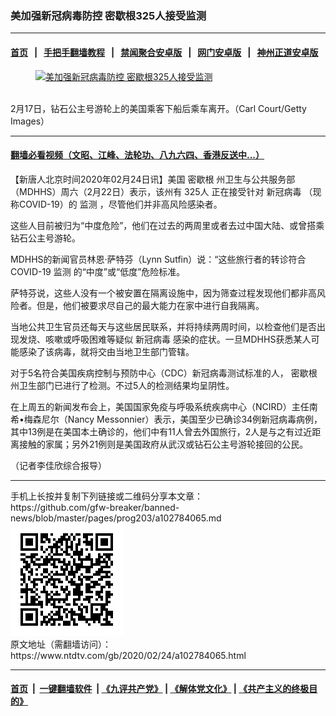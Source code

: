 ### 美加强新冠病毒防控 密歇根325人接受监测
------------------------

#### [首页](https://github.com/gfw-breaker/banned-news/blob/master/README.md) &nbsp;&nbsp;|&nbsp;&nbsp; [手把手翻墙教程](https://github.com/gfw-breaker/guides/wiki) &nbsp;&nbsp;|&nbsp;&nbsp; [禁闻聚合安卓版](https://github.com/gfw-breaker/bn-android) &nbsp;&nbsp;|&nbsp;&nbsp; [网门安卓版](https://github.com/oGate2/oGate) &nbsp;&nbsp;|&nbsp;&nbsp; [神州正道安卓版](https://github.com/SzzdOgate/update) 



<div><div class="featured_image">
 <a href="https://i.ntdtv.com/assets/uploads/2020/02/434e65ad5d723504b96b412167cb1551.jpg" target="_blank">
  <figure>
   <img alt="美加强新冠病毒防控 密歇根325人接受监测" src="https://i.ntdtv.com/assets/uploads/2020/02/434e65ad5d723504b96b412167cb1551-800x450.jpg"/>
  </figure><br/>
 </a>
 <span class="caption">
  2月17日，钻石公主号游轮上的美国乘客下船后乘车离开。（Carl Court/Getty Images）
 </span>
</div>
</div><hr/>

#### [翻墙必看视频（文昭、江峰、法轮功、八九六四、香港反送中...）](https://github.com/gfw-breaker/banned-news/blob/master/pages/link3.md)

<div><div class="post_content" itemprop="articleBody">
 <p>
  【新唐人北京时间2020年02月24日讯】美国
  <ok href="https://www.ntdtv.com/gb/密歇根.htm">
   密歇根
  </ok>
  州卫生与公共服务部（MDHHS）周六（2月22日）表示，该州有
  <ok href="https://www.ntdtv.com/gb/325人.htm">
   325人
  </ok>
  正在接受针对
  <ok href="https://www.ntdtv.com/gb/新冠病毒.htm">
   新冠病毒
  </ok>
  （现称COVID-19）的
  <ok href="https://www.ntdtv.com/gb/监测.htm">
   监测
  </ok>
  ，尽管他们并非高风险感染者。
 </p>
 <p>
  这些人目前被归为“中度危险”，他们在过去的两周里或者去过中国大陆、或曾搭乘钻石公主号游轮。
 </p>
 <p>
  MDHHS的新闻官员林恩·萨特芬（Lynn Sutfin）说：“这些旅行者的转诊符合COVID-19
  <ok href="https://www.ntdtv.com/gb/监测.htm">
   监测
  </ok>
  的“中度”或“低度”危险标准。
 </p>
 <p>
  萨特芬说，这些人没有一个被安置在隔离设施中，因为筛查过程发现他们都非高风险者。但是，他们被要求尽自己的最大能力在家中进行自我隔离。
 </p>
 <p>
  当地公共卫生官员还每天与这些居民联系，并将持续两周时间，以检查他们是否出现发烧、咳嗽或呼吸困难等疑似
  <ok href="https://www.ntdtv.com/gb/新冠病毒.htm">
   新冠病毒
  </ok>
  感染的症状。一旦MDHHS获悉某人可能感染了该病毒，就将交由当地卫生部门管辖。
 </p>
 <p>
  对于5名符合美国疾病控制与预防中心（CDC）新冠病毒测试标准的人，
  <ok href="https://www.ntdtv.com/gb/密歇根.htm">
   密歇根
  </ok>
  州卫生部门已进行了检测。不过5人的检测结果均呈阴性。
 </p>
 <p>
  在上周五的新闻发布会上，美国国家免疫与呼吸系统疾病中心（NCIRD）主任南希•梅森尼尔（Nancy Messonnier）表示，美国至少已确诊34例新冠病毒病例，其中13例是在美国本土确诊的，他们中有11人曾去外国旅行，2人是与之有过近距离接触的家属；另外21例则是美国政府从武汉或钻石公主号游轮接回的公民。
 </p>
 <p>
  （记者李佳欣综合报导）
 </p>
 <div class="single_ad">
 </div>
</div>
</div>
<hr/>
手机上长按并复制下列链接或二维码分享本文章：<br/>
https://github.com/gfw-breaker/banned-news/blob/master/pages/prog203/a102784065.md <br/>
<a href='https://github.com/gfw-breaker/banned-news/blob/master/pages/prog203/a102784065.md'><img src='https://github.com/gfw-breaker/banned-news/blob/master/pages/prog203/a102784065.md.png'/></a> <br/>
原文地址（需翻墙访问）：https://www.ntdtv.com/gb/2020/02/24/a102784065.html


------------------------
#### [首页](https://github.com/gfw-breaker/banned-news/blob/master/README.md) &nbsp;|&nbsp; [一键翻墙软件](https://github.com/gfw-breaker/nogfw/blob/master/README.md) &nbsp;| [《九评共产党》](https://github.com/gfw-breaker/9ping.md/blob/master/README.md#九评之一评共产党是什么) | [《解体党文化》](https://github.com/gfw-breaker/jtdwh.md/blob/master/README.md) | [《共产主义的终极目的》](https://github.com/gfw-breaker/gczydzjmd.md/blob/master/README.md)


<img src='http://gfw-breaker.win/banned-news/pages/prog203/a102784065.md' width='0px' height='0px'/>